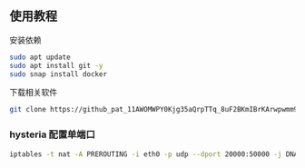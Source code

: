 ## 使用教程

安装依赖

```bash
sudo apt update
sudo apt install git -y
sudo snap install docker 
```

下载相关软件

```bash
git clone https://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@github.com/flyzstu/service.git
```

### hysteria 配置单端口

```bash
iptables -t nat -A PREROUTING -i eth0 -p udp --dport 20000:50000 -j DNAT --to-destination :5566
```

